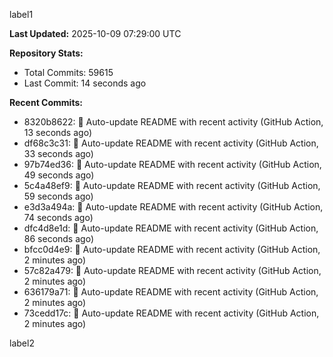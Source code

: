 
label1 
<!-- ACTIVITY_START -->
**Last Updated:** 2025-10-09 07:29:00 UTC

**Repository Stats:**
- Total Commits: 59615
- Last Commit: 14 seconds ago

**Recent Commits:**
- 8320b8622: 🤖 Auto-update README with recent activity (GitHub Action, 13 seconds ago)
- df68c3c31: 🤖 Auto-update README with recent activity (GitHub Action, 33 seconds ago)
- 97b74ed36: 🤖 Auto-update README with recent activity (GitHub Action, 49 seconds ago)
- 5c4a48ef9: 🤖 Auto-update README with recent activity (GitHub Action, 59 seconds ago)
- e3d3a494a: 🤖 Auto-update README with recent activity (GitHub Action, 74 seconds ago)
- dfc4d8e1d: 🤖 Auto-update README with recent activity (GitHub Action, 86 seconds ago)
- bfcc0d4e9: 🤖 Auto-update README with recent activity (GitHub Action, 2 minutes ago)
- 57c82a479: 🤖 Auto-update README with recent activity (GitHub Action, 2 minutes ago)
- 636179a71: 🤖 Auto-update README with recent activity (GitHub Action, 2 minutes ago)
- 73cedd17c: 🤖 Auto-update README with recent activity (GitHub Action, 2 minutes ago)
<!-- ACTIVITY_END -->

label2
